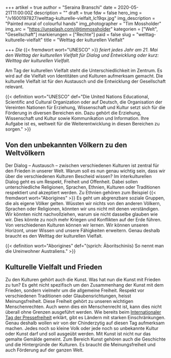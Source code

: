 +++
artikel = true
author = "Seraina Branschi"
date = 2020-05-21T11:00:00Z
description = ""
draft = true
fdw = false
hero_img = "/v1600197827/welttag-kulturelle-vielfalt_lc19qx.jpg"
img_description = "Painted mural of colourful hands"
img_photographer = "Tim Mossholder"
img_src = "https://unsplash.com/@timmossholder"
kategorien = ["Welt", "Gesellschaft"]
markierungen = ["Rechte"]
paid = false
slug = "welttag-kulturelle-vielfalt"
title = "Welttag der kulturellen Vielfalt"

+++
_Die_ {{< fremdwort wort="UNESCO" >}} _feiert jedes Jahr am 21. Mai den Welttag der kulturellen Vielfalt für Dialog und Entwicklung oder kurz: Welttag der kulturellen Vielfalt._

Am Tag der kulturellen Vielfalt steht die Unterschiedlichkeit im Zentrum. Es wird auf die Vielfalt von Identitäten und Kulturen aufmerksam gemacht. Die kulturelle Vielfalt ist für den Austausch und die Entwicklung der Gesellschaft relevant.

{{< definition wort="UNESCO" def="Die United Nations Educational, Scientific and Cultural Organization oder auf Deutsch, die Organisation der Vereinten Nationen für Erziehung, Wissenschaft und Kultur setzt sich für die Förderung in diversen Bereichen ein. Dazu gehört die Erziehung, Wissenschaft und Kultur sowie Kommunikation und Information. Ihre Aufgabe ist es, weltweit für die Weiterentwicklung in diesen Bereichen zu sorgen." >}}

## Von den unbekannten Völkern zu den Weltvölkern

Der Dialog – Austausch – zwischen verschiedenen Kulturen ist zentral für den Frieden in unserer Welt. Warum soll es nun genau wichtig sein, dass wir über die verschiedenen Kulturen Bescheid wissen? Im interkulturellen Dialog geht es um Respekt, Freiheit und Offenheit. Dabei sollen unterschiedliche Religionen, Sprachen, Ethnien, Kulturen oder Traditionen respektiert und akzeptiert werden. Zu Ethnien gehören zum Beispiel {{< fremdwort wort="Aborigines" >}} Es geht um abgrenzbare soziale Gruppen, die als eigene Völker gelten. Wüssten wir nichts von den anderen Völkern, Sprachen oder Religionen, könnten wir uns nicht mit denen verständigen. Wir könnten nicht nachvollziehen, warum sie nicht dasselbe glauben wie wir. Dies könnte zu noch mehr Kriegen und Konflikten auf der Erde führen. Von verschiedenen Kulturen können wir lernen. Wir können unseren Horizont, unser Wissen und unsere Fähigkeiten erweitern. Genau deshalb braucht es den Welttag der kulturellen Vielfalt.

{{< definition wort="Aborigines" def="(sprich: Äboritschiniis) So nennt man die Ureinwohner Australiens." >}}

## Kulturelle Vielfalt und Frieden​

Zu den Kulturen gehört auch die Kunst. Was hat nun die Kunst mit Frieden zu tun? Es geht nicht spezifisch um den Zusammenhang der Kunst mit dem Frieden, sondern vielmehr um die allgemeine Freiheit. Respekt vor verschiedenen Traditionen oder Glaubensrichtungen, heisst Meinungsfreiheit. Diese Freiheit gehört zu unseren wichtigen Menschenrechten. Auch wenn dies ein Menschenrecht ist, kann dies nicht überall ohne Grenzen ausgeführt werden. Wie bereits beim [Internationaler Tag der Pressefreiheit](https://www.chinderzytig.ch/internationaler-pressefreiheitstag) erklärt, gibt es Ländern mit starken Einschränkungen. Genau deshalb wollen wir von der Chinderzytig auf diesen Tag aufmerksam machen. Jedes noch so kleine Volk oder jede noch so unbekannte Kultur oder Kunst darf und soll ausgeübt werden. Mit Kunst ist nicht nur das gemalte Gemälde gemeint. Zum Bereich Kunst gehören auch die Geschichte und die Hintergründe der Kulturen. Es braucht die Meinungsfreiheit und auch Förderung auf der ganzen Welt.
